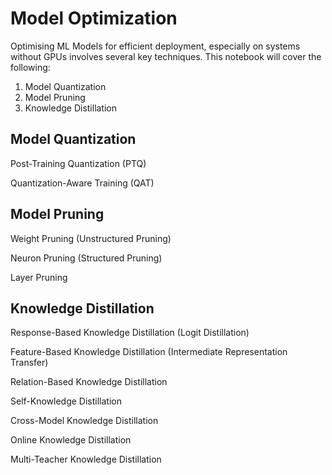 # Model Optimization

Optimising ML Models for efficient deployment, especially on systems without GPUs involves several key techniques. This notebook will cover the following:

1. Model Quantization
2. Model Pruning
3. Knowledge Distillation


## Model Quantization

Post-Training Quantization (PTQ)

Quantization-Aware Training (QAT)

## Model Pruning

Weight Pruning (Unstructured Pruning)

Neuron Pruning (Structured Pruning)

Layer Pruning

## Knowledge Distillation

Response-Based Knowledge Distillation (Logit Distillation)

Feature-Based Knowledge Distillation (Intermediate Representation Transfer)

Relation-Based Knowledge Distillation

Self-Knowledge Distillation

Cross-Model Knowledge Distillation

Online Knowledge Distillation

Multi-Teacher Knowledge Distillation